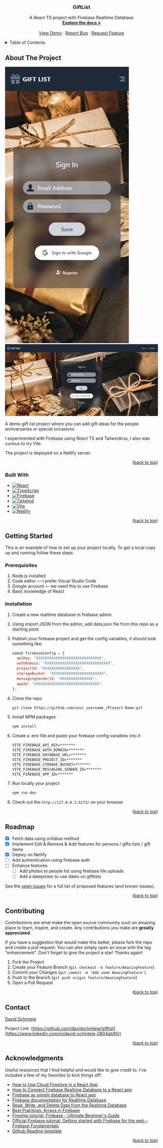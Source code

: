 <!-- PROJECT LOGO -->
<br />
<div align="center">

  <h3 align="center">GiftList</h3>

  <p align="center">
    A React TS project with Firebase Realtime Database
    <br />
    <a href="https://github.com/davidschinteie/giftlist"><strong>Explore the docs »</strong></a>
    <br />
    <br />
    <a href="https://willowy-moxie-f6e35f.netlify.app/">View Demo</a>
    ·
    <a href="https://github.com/davidschinteie/giftlist/issues">Report Bug</a>
    ·
    <a href="https://github.com/davidschinteie/giftlist/issues">Request Feature</a>
  </p>
</div>

<!-- TABLE OF CONTENTS -->
<details>
  <summary>Table of Contents</summary>
  <ol>
    <li>
      <a href="#about-the-project">About The Project</a>
      <ul>
        <li><a href="#built-with">Built With</a></li>
      </ul>
    </li>
    <li>
      <a href="#getting-started">Getting Started</a>
      <ul>
        <li><a href="#prerequisites">Prerequisites</a></li>
        <li><a href="#installation">Installation</a></li>
      </ul>
    </li>
    <li><a href="#roadmap">Roadmap</a></li>
    <li><a href="#contributing">Contributing</a></li>
    <li><a href="#contact">Contact</a></li>
    <li><a href="#acknowledgments">Acknowledgments</a></li>
  </ol>
</details>

<!-- ABOUT THE PROJECT -->

## About The Project

[![GiftList Mobile Screen Shot][product-mobile-screenshot]](https://willowy-moxie-f6e35f.netlify.app/)
[![GiftList Desktop Screen Shot][product-screenshot]](https://willowy-moxie-f6e35f.netlify.app/)

A demo gift list project where you can add gift ideas for the people anniversaries or special occasions.

I experimented with Firebase using React TS and Tailwindcss, I also was curious to try Vite.

The project is deployed on a Netlify server.

<p align="right">(<a href="#readme-top">back to top</a>)</p>

### Built With

- [![React][react.js]][react-url]
- [![TypeScript][typescript]][ts-url]
- [![Firebase][firebase]][firebase-url]
- [![Tailwind][tailwindcss]][tailwindcss-url]
- [![Vite][vitejs.dev]][vite-url]
- [![Netlify][netlify]][netlify-url]

<p align="right">(<a href="#readme-top">back to top</a>)</p>

<!-- GETTING STARTED -->

## Getting Started

This is an example of how to set up your project locally.
To get a local copy up and running follow these steps.

### Prerequisites

1. Node.js installed
2. Code editor — I prefer Visual Studio Code
3. Google account — we need this to use Firebase
4. Basic knowledge of React

### Installation

1. Create a new realtime database in firebase admin
2. Using import JSON from the admin, add data.json file from this repo as a starting point
3. Publish your firebase project and get the config variables, it should look something like:

   ```js
   const firebaseConfig = {
     apiKey: "XXXXXXXXXXXXXXXXXXXXXXXXXXXXXX",
     authDomain: "XXXXXXXXXXXXXXXXXXXXXXXXXXXXXX",
     projectId: "XXXXXXXXXXXXXXXXX",
     storageBucket: "XXXXXXXXXXXXXXXXXXXXXXXX",
     messagingSenderId: "XXXXXXXXXXXXXXX",
     appId: "XXXXXXXXXXXXXXXXXXXXXXXXXXXXXX",
   };
   ```

4. Clone the repo
   ```sh
   git clone https://github.com/your_username_/Project-Name.git
   ```
5. Install NPM packages
   ```sh
   npm install
   ```
6. Create a .env file and paste your firebase config variables into it
   ```env
   VITE_FIREBASE_API_KEY=*******
   VITE_FIREBASE_AUTH_DOMAIN=*******
   VITE_FIREBASE_DATABASE_URL=*******
   VITE_FIREBASE_PROJECT_ID=*******
   VITE_FIREBASE_STORAGE_BUCKET=*******
   VITE_FIREBASE_MESSAGING_SENDER_ID=*******
   VITE_FIREBASE_APP_ID=*******
   ```
7. Run locally your project
   ```sh
   npm run dev
   ```
8. Check out the `http://127.0.0.1:5173/` on your browser

<p align="right">(<a href="#readme-top">back to top</a>)</p>

<!-- ROADMAP -->

## Roadmap

- [x] Fetch data using onValue method
- [x] Implement Edit & Remove & Add features for persons / gifts lists / gift items
- [x] Deploy on Netlify
- [ ] Add authentication using firebase auth
- [ ] Enhance features
  - [ ] Add photos to people list using firebase file uploads
  - [ ] Add a datepicker to use dates on giftlists

See the [open issues](https://github.com/davidschinteie/giftlist/issues) for a full list of proposed features (and known issues).

<p align="right">(<a href="#readme-top">back to top</a>)</p>

<!-- CONTRIBUTING -->

## Contributing

Contributions are what make the open source community such an amazing place to learn, inspire, and create. Any contributions you make are **greatly appreciated**.

If you have a suggestion that would make this better, please fork the repo and create a pull request. You can also simply open an issue with the tag "enhancement".
Don't forget to give the project a star! Thanks again!

1. Fork the Project
2. Create your Feature Branch (`git checkout -b feature/AmazingFeature`)
3. Commit your Changes (`git commit -m 'Add some AmazingFeature'`)
4. Push to the Branch (`git push origin feature/AmazingFeature`)
5. Open a Pull Request

<p align="right">(<a href="#readme-top">back to top</a>)</p>

<!-- CONTACT -->

## Contact

[David Schinteie](https://twitter.com/your_username)

Project Link: [https://github.com/davidschinteie/giftlist](https://www.linkedin.com/in/david-schinteie-0804ab95/)

<p align="right">(<a href="#readme-top">back to top</a>)</p>

<!-- ACKNOWLEDGMENTS -->

## Acknowledgments

Useful resources that I find helpful and would like to give credit to. I've included a few of my favorites to kick things off!

- [How to Use Cloud Firestore in a React App](https://www.freecodecamp.org/news/how-to-use-the-firebase-database-in-react/)
- [How to Connect Firebase Realtime Database to a React app](https://medium.com/innovance-company-blog/how-to-connect-firebase-realtime-database-to-a-react-app-f7dcb983150a)
- [Firebase as simple database to React app](https://www.educative.io/answers/firebase-as-simple-database-to-react-app)
- [Firebase documentation for Realtime Database](https://firebase.google.com/docs/database/web/read-and-write#web-version-9)
- [Read, Write, and Delete Data from the Realtime Database](https://www.educative.io/courses/complete-guide-firebase-web/gkJGzkWK7zk)
- [Best Practices: Arrays in Firebase](https://firebase.blog/posts/2014/04/best-practices-arrays-in-firebase)
- [Fireship tutorial: Firebase - Ultimate Beginner's Guide](https://www.youtube.com/watch?v=9kRgVxULbag)
- [Official Firebase tutorial: Getting started with Firebase for the web – Firebase Fundamentals](https://www.youtube.com/watch?v=rQvOAnNvcNQ)
- [Github Readme template](https://github.com/othneildrew/Best-README-Template)

<p align="right">(<a href="#readme-top">back to top</a>)</p>

[issues-shield]: https://img.shields.io/github/issues/othneildrew/Best-README-Template.svg?style=for-the-badge
[issues-url]: https://github.com/davidschinteie/giftlist/issues
[linkedin-shield]: https://img.shields.io/badge/-LinkedIn-black.svg?style=for-the-badge&logo=linkedin&colorB=555
[linkedin-url]: https://www.linkedin.com/in/david-schinteie-0804ab95/
[product-screenshot]: src/assets/screenshot.png
[product-mobile-screenshot]: src/assets/screenshot-mobile.png
[react.js]: https://img.shields.io/badge/React-20232A?style=for-the-badge&logo=react&logoColor=61DAFB
[react-url]: https://reactjs.org/
[vitejs.dev]: https://img.shields.io/badge/Vite-20232A?style=for-the-badge&logo=vite&logoColor=646CFF
[vite-url]: https://vitejs.dev/
[typescript]: https://img.shields.io/badge/TypeScript-20232A?style=for-the-badge&logo=typescript&logoColor=3178C6
[ts-url]: https://www.typescriptlang.org/
[firebase]: https://img.shields.io/badge/Firebase-20232A?style=for-the-badge&logo=firebase&logoColor=FFCA28
[firebase-url]: https://firebase.google.com/
[tailwindcss]: https://img.shields.io/badge/Tailwindcss-20232A?style=for-the-badge&logo=tailwindcss&logoColor=06B6D4
[tailwindcss-url]: https://tailwindcss.com/
[netlify]: https://img.shields.io/badge/Netlify-20232A?style=for-the-badge&logo=netlify&logoColor=00C7B7
[netlify-url]: https://www.netlify.com/

